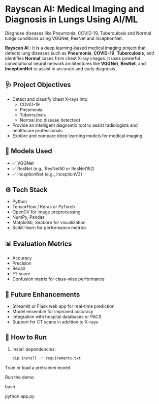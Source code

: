 # Rayscan AI: Medical Imaging and Diagnosis in Lungs Using AI/ML
Diagnose diseases like Pneumonia, COVID-19, Tuberculosis and Normal lungs conditions using VGGNet, ResNet and InceptionNet.

**Rayscan AI** : It is a deep learning-based medical imaging project that detects lung diseases such as **Pneumonia**, **COVID-19**, **Tuberculosis**, and identifies **Normal** cases from chest X-ray images. It uses powerful convolutional neural network architectures like **VGGNet**, **ResNet**, and **InceptionNet** to assist in accurate and early diagnosis.

## 🩺 Project Objectives
- Detect and classify chest X-rays into:
  - COVID-19
  - Pneumonia
  - Tuberculosis
  - Normal (no disease detected)
- Provide an intelligent diagnostic tool to assist radiologists and healthcare professionals.
- Explore and compare deep learning models for medical imaging.

## 🧠 Models Used
- ✅ VGGNet
- ✅ ResNet (e.g., ResNet50 or ResNet152)
- ✅ InceptionNet (e.g., InceptionV3)

## ⚙️ Tech Stack
- Python
- TensorFlow / Keras or PyTorch
- OpenCV for image preprocessing
- NumPy, Pandas
- Matplotlib, Seaborn for visualization
- Scikit-learn for performance metrics

## 📊 Evaluation Metrics
- Accuracy
- Precision
- Recall
- F1-score
- Confusion matrix for class-wise performance

## 🚀 Future Enhancements
- Streamlit or Flask web app for real-time prediction
- Model ensemble for improved accuracy
- Integration with hospital databases or PACS
- Support for CT scans in addition to X-rays

## 📌 How to Run
1. Install dependencies:
   ```bash
   pip install -r requirements.txt
Train or load a pretrained model.

Run the demo:

bash

python app.py

